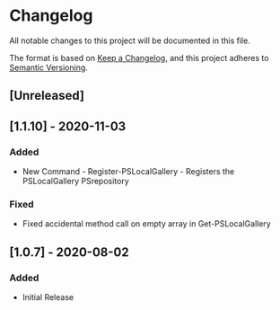 # Changelog
All notable changes to this project will be documented in this file.

The format is based on [Keep a Changelog](https://keepachangelog.com/en/1.0.0/),
and this project adheres to [Semantic Versioning](https://semver.org/spec/v2.0.0.html).

## [Unreleased]

## [1.1.10] - 2020-11-03
### Added
- New Command - Register-PSLocalGallery - Registers the PSLocalGallery PSrepository

### Fixed
- Fixed accidental method call on empty array in Get-PSLocalGallery

## [1.0.7] - 2020-08-02
### Added
- Initial Release

